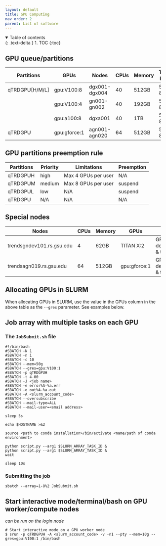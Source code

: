 ```yaml
---
layout: default
title: GPU Computing
nav_order: 2
parent: List of software
---
```

<details open markdown="block">
  <summary>
    Table of contents
  </summary>
  {: .text-delta }
1. TOC
{:toc}
</details>

## GPU queue/partitions

| Partitions     | GPUs                | Nodes         | CPUs  | Memory     | Time limit | 
|----------------|---------------------|---------------|------------|-------|------------|
| qTRDGPU[H/M/L] | gpu:V100:8          | dgx001-dgx004 | 40    | 512GB      | 5d 8h      |
|                | gpu:V100:4          | gn001-gn002   | 40    | 192GB      | 5d 8h      |
|                | gpu:a100:8          | dgxa001       | 40    | 1TB        | 5d 8h      |
| qTRDGPU        | gpu:gforce:1        | agn001-agn020 | 64    | 512GB      | 5d 8h      |

## GPU partitions preemption rule 

| Partitions     | Priority | Limitations         | Preemption |
|----------------|----------|---------------------|------------|
| qTRDGPUH       | high     | Max 4 GPUs per user | N/A        |
| qTRDGPUM       | medium   | Max 8 GPUs per user | suspend    |
| qTRDGPUL       | low      | N/A                 | suspend    |
| qTRDGPU        | N/A      | N/A                 | N/A        |

## Special nodes

| Nodes                     | CPUs | Memory | GPUs         | Purpose                   |
|---------------------------|------|--------|--------------|---------------------------|
| trendsgndev101.rs.gsu.edu | 4    | 62GB   | TITAN X:2    | GPU development & testing |
| trendsagn019.rs.gsu.edu   | 64   | 512GB  | gpu:gforce:1 | GPU development & testing |

## Allocating GPUs in SLURM

When allocating GPUs in SLURM, use the value in the GPUs column in the above table as the `--gres` parameter.
See examples below.

## Job array with multiple tasks on each GPU

### The `JobSubmit.sh` file

```
#!/bin/bash
#SBATCH -N 1
#SBATCH -n 1
#SBATCH -c 10
#SBATCH --mem=50g
#SBATCH --gres=gpu:V100:1
#SBATCH -p qTRDGPUH
#SBATCH -t 4-00
#SBATCH -J <job name>
#SBATCH -e error%A-%a.err
#SBATCH -o out%A-%a.out
#SBATCH -A <slurm_account_code>
#SBATCH --oversubscribe
#SBATCH --mail-type=ALL
#SBATCH --mail-user=<email address>

sleep 5s

echo $HOSTNAME >&2

source <path to conda installation>/bin/activate <name/path of conda environment>

python script.py --arg1 $SLURM_ARRAY_TASK_ID &
python script.py --arg1 $SLURM_ARRAY_TASK_ID &
wait

sleep 10s
```

### Submitting the job

`sbatch --array=1-8%2 JobSubmit.sh`

## Start interactive mode/terminal/bash on GPU worker/compute nodes

*can be run on the login node*
```
# Start interactive mode on a GPU worker node
$ srun -p qTRDGPUH -A <slurm_account_code> -v -n1 --pty --mem=10g --gres=gpu:V100:1 /bin/bash
```